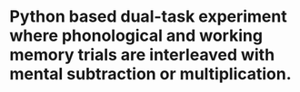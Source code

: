 # Python based dual-task experiment where phonological and working memory trials are interleaved with mental subtraction or multiplication.
